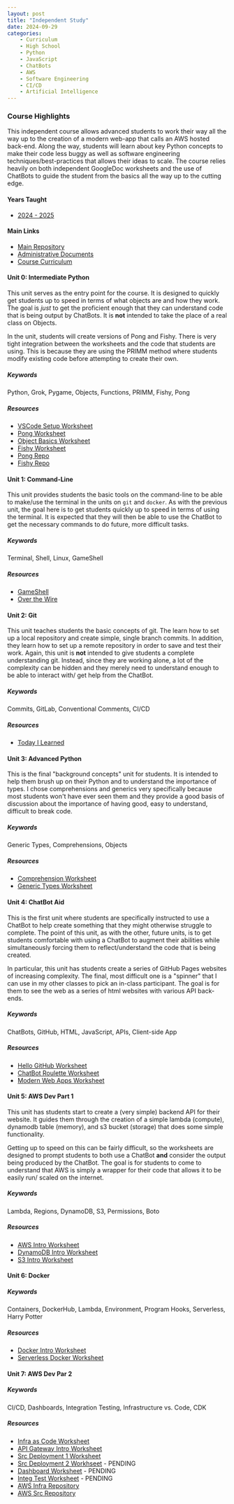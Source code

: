 ```yaml
---
layout: post
title: "Independent Study"
date: 2024-09-29
categories:
    - Curriculum
    - High School
    - Python
    - JavaScript
    - ChatBots
    - AWS
    - Software Engineering
    - CI/CD
    - Artificial Intelligence
---
```


### Course Highlights

This independent course allows advanced students to work their way all the way
up to the creation of a modern web-app that calls an AWS hosted back-end. Along
the way, students will learn about key Python concepts to make their code less
buggy as well as software engineering techniques/best-practices that allows
their ideas to scale. The course relies heavily on both independent GoogleDoc
worksheets and the use of ChatBots to guide the student from the basics all the
way up to the cutting edge.

#### Years Taught

- [2024 - 2025](https://github.com/holycrap872/ucls-independent-study)

#### Main Links

- [Main Repository](https://github.com/holycrap872/ucls-independent-study)
- [Administrative Documents](https://github.com/holycrap872/ucls-ml-ai/tree/mainline/Administration)
- [Course Curriculum](https://github.com/holycrap872/ucls-independent-study)

#### Unit 0: Intermediate Python

This unit serves as the entry point for the course. It is designed to quickly
get students up to speed in terms of what objects are and how they work. The
goal is _just_ to get the proficient enough that they can understand code that
is being output by ChatBots. It is **not** intended to take the place of a real
class on Objects.

In the unit, students will create versions of Pong and Fishy. There is very
tight integration between the worksheets and the code that students are using.
This is because they are using the PRIMM method where students modify existing
code before attempting to create their own.

##### Keywords

Python, Grok, Pygame, Objects, Functions, PRIMM, Fishy, Pong

##### Resources

- [VSCode Setup Worksheet](https://docs.google.com/document/d/1rIdk_vk-tgh7_RPmZKn8qJc9L8iSBRDWfoNWK-HW5TA)
- [Pong Worksheet](https://docs.google.com/document/d/1eW4la2fCusx_mdwDf4gEzEPu_daq-ZIVavT85ASw3pc)
- [Object Basics Worksheet](https://docs.google.com/document/d/1rS0B1gvbGJEnMxNH8ZPs3ojfpMQOp3Cf3u1ARx2HDU0)
- [Fishy Worksheet](https://docs.google.com/document/d/1gsYWeewpQPB9gjoGOE963jIxD110brmhtM3Qjbk9Ao8)
- [Pong Repo]()
- [Fishy Repo]()

#### Unit 1: Command-Line

This unit provides students the basic tools on the command-line to be able to
make/use the terminal in the units on `git` and `docker`. As with the previous
unit, the goal here is to get students quickly up to speed in terms of using
the terminal. It is expected that they will then be able to use the ChatBot to
get the necessary commands to do future, more difficult tasks.

##### Keywords

Terminal, Shell, Linux, GameShell

##### Resources

- [GameShell](https://github.com/phyver/GameShell)
- [Over the Wire](https://overthewire.org/wargames/bandit/)

#### Unit 2: Git

This unit teaches students the basic concepts of git. The learn how to set up
a local repository and create simple, single branch commits. In addition, they
learn how to set up a remote repository in order to save and test their work.
Again, this unit is **not** intended to give students a complete understanding
git. Instead, since they are working alone, a lot of the complexity can be
hidden and they merely need to understand enough to be able to interact with/
get help from the ChatBot.

##### Keywords

Commits, GitLab, Conventional Comments, CI/CD

##### Resources

- [Today I Learned](https://github.com/jbranchaud/til)

#### Unit 3: Advanced Python

This is the final "background concepts" unit for students. It is intended to
help them brush up on their Python and to understand the importance of types.
I chose comprehensions and generics very specifically because most students
won't have ever seen them and they provide a good basis of discussion about the
importance of having good, easy to understand, difficult to break code.

##### Keywords

Generic Types, Comprehensions, Objects

##### Resources

- [Comprehension Worksheet](https://docs.google.com/document/d/1zP6oDFBjCgp-V4EkReR_L5QZTUImNS-jG7E31c37T7M)
- [Generic Types Worksheet](https://docs.google.com/document/d/1ekuqpFijy7uXWKH51KyPX41jKc_1COwepbzOCXzOaEc)


#### Unit 4: ChatBot Aid

This is the first unit where students are specifically instructed to use a
ChatBot to help create something that they might otherwise struggle to complete.
The point of this unit, as with the other, future units, is to get students
comfortable with using a ChatBot to augment their abilities while simultaneously
forcing them to reflect/understand the code that is being created.

In particular, this unit has students create a series of GitHub Pages websites
of increasing complexity. The final, most difficult one is a "spinner" that I
can use in my other classes to pick an in-class participant. The goal is for
them to see the web as a series of html websites with various API back-ends.

##### Keywords

ChatBots, GitHub, HTML, JavaScript, APIs, Client-side App

##### Resources

- [Hello GitHub Worksheet](https://docs.google.com/document/d/1wLQTRCPJ1zliQjcpnfUkqjNVW4aJ8giYrCCRPT3QLUA)
- [ChatBot Roulette Worksheet](https://docs.google.com/document/d/1PDXcbG9Ae8Hniw7MvHyTZVbjTzZmpKXqeun8eJP_iTs)
- [Modern Web Apps Worksheet](https://docs.google.com/document/d/1yYhvBxneYn3HMrBUWB0riLzorkQRII0tinSizXNh6cY)

#### Unit 5: AWS Dev Part 1

This unit has students start to create a (very simple) backend API for their
website. It guides them through the creation of a simple lambda (compute),
dynamodb table (memory), and s3 bucket (storage) that does some simple
functionality.

Getting up to speed on this can be fairly difficult, so the worksheets are
designed to prompt students to both use a ChatBot **and** consider the output
being produced by the ChatBot. The goal is for students to come to understand
that AWS is simply a wrapper for their code that allows it to be easily run/
scaled on the internet.

##### Keywords

Lambda, Regions, DynamoDB, S3, Permissions, Boto

##### Resources

- [AWS Intro Worksheet](https://docs.google.com/document/d/1k9zt-XQJZDGlWAC87l09PZ_GT9oc8sGcIeKrBFq6sAg)
- [DynamoDB Intro Worksheet](https://docs.google.com/document/d/1N5vOdbItnN81a0iwexD3kV5n7kvP6bbS7h5THOxMUqM)
- [S3 Intro Worksheet](https://docs.google.com/document/d/1WwM4kJjMKh41zh4sN1tGyI0cAWhffMAP7I7Ur8_s-hM)

#### Unit 6: Docker

##### Keywords

Containers, DockerHub, Lambda, Environment, Program Hooks, Serverless, Harry Potter

##### Resources

- [Docker Intro Worksheet](https://docs.google.com/document/d/1BXl2eWHTXz2hGJeljlIaKgKq84DUOPS7wvJAcuiL_p0)
- [Serverless Docker Worksheet](https://docs.google.com/document/d/1uz90cVLRvoGtuCpYqWeNYBw4waXxQW4OEyGHA4HOmgU)

#### Unit 7: AWS Dev Par 2

##### Keywords

CI/CD, Dashboards, Integration Testing, Infrastructure vs. Code, CDK

##### Resources

- [Infra as Code Worksheet](https://docs.google.com/document/d/1ZLFzG_-HqCs_UDjQs9KIOmp8zFPp5bSBtSDVgH_3e34)
- [API Gateway Intro Worksheet](https://docs.google.com/document/d/1exAsqMfjrSYUT08oBmxrDCngnI5ldqXDq81y6yvncgQ)
- [Src Deployment 1 Worksheet](https://docs.google.com/document/d/15mgQNYt54nPrwl8miEN0n_T1ZJqVGHRXdm3BB0animg)
- [Src Deployment 2 Workhseet](https://docs.google.com/document/d/1-gtga6QumvTnGSImP2Noo9279mJ0FdsR8_D1jwYiU2s) - PENDING
- [Dashboard Worksheet](https://docs.google.com/document/d/1XYs5yg7N-iALpGJISFtZOZ4GmgHvgZPV1EADaSWCjDg) - PENDING
- [Integ Test Worksheet](https://docs.google.com/document/d/1R_LksGNqv2zxR_O1FiwlW-26vI7MWVc99F_Je2SV7ts) - PENDING
- [AWS Infra Repository](https://gitlab.com/eric.rizzi/aws-infra-txu.git)
- [AWS Src Repository](https://gitlab.com/eric.rizzi/aws-src-txu.git)
